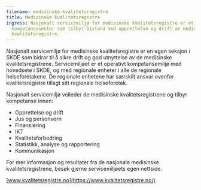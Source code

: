 ```yaml
---
filename: medisinske-kvalitetsregistre
title: Medisinske kvalitetsregistre
ingress: Nasjonalt servicemiljø for medisinske kvalitetsregistre er et
  kompetansesenter som tilbyr bistand ved opprettelse og drift av medisinske
  kvalitetsregistre.
---
```


Nasjonalt servicemiljø for medisinske kvalitetsregistre er en egen seksjon i SKDE som bidrar til å sikre drift og god utnyttelse av de medisinske kvalitetsregistrene. Servicemiljøet er et operativt kompetansemiljø med hovedsete i SKDE, og med regionale enheter i alle de regionale helseforetakene. De regionale enhetene har særskilt ansvar ovenfor kvalitetsregistre tillagt sitt regionale helseforetak.

Nasjonalt servicemiljø veileder de medisinske kvalitetsregistrene og tilbyr kompetanse innen:

- Opprettelse og drift
- Jus og personvern
- Finansiering
- IKT
- Kvalitetsforbedring
- Statistikk, analyse og rapportering
- Kommunikasjon

For mer informasjon og resultater fra de nasjonale medisinske kvalitetsregistrene, besøk gjerne servicemiljøets egen nettside.

[www.kvalitetsregistre.no](https://www.kvalitetsregistre.no/)
